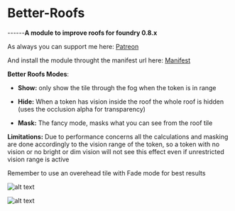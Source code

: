 # Better-Roofs

------**A module to improve roofs for foundry 0.8.x**

As always you can support me here: [Patreon](https://www.patreon.com/theripper93)

And install the module throught the manifest url here: [Manifest](https://raw.githubusercontent.com/theripper93/Better-Roofs/main/betterRoofs/module.json)

**Better Roofs Modes**:

* **Show:** only show the tile through the fog when the token is in range

* **Hide:** When a token has vision inside the roof the whole roof is hidden (uses the occlusion alpha for transparency)

* **Mask:** The fancy mode, masks what you can see from the roof tile

**Limitations:** Due to performance concerns all the calculations and masking are done accordingly to the vision range of the token, so a token with no vision or no bright or dim vision will not see this effect even if unrestricted vision range is active

Remember to use an overehead tile with Fade mode for best results

![alt text](https://github.com/theripper93/Better-Roofs/raw/main/brmenu.png)

![alt text](https://github.com/theripper93/Better-Roofs/raw/main/betterroofs.jpg)
